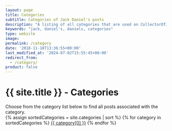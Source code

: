 ```yaml
---
layout: page
title: Categories
subtitle: Categories of Jack Daniel's posts
description: "A listing of all categories that are used on CollectorOfJack.com"
keywords: "jack, daniel's, daniels, categories"
type: website
image: 
permalink: /category
date: '2018-11-18T13:36:55+00:00'
last_modified_at: '2024-07-02T15:55:45+00:00'
redirect_from:
  - /category/
product: false
---
```

<h1>{{ site.title }} - Categories</h1>

<div class="row listrecent">
  <div class="section-title col-md-12 mt-4">
    Choose from the category list below to find all posts associated with the category.
  </div>
</div>

<div class="row listrecent">
  <div class="section-title col-md-12 mt-4">
  {% assign sortedCategories = site.categories | sort %}
  {% for category in sortedCategories %}
    <a href="{{site.baseurl}}/category/{{ category[0] | url_escape | strip | slugify }}/" id="{{ category[0] | replace: " ","-" }}" class="btn-primary btn-category">{{ category[0] }}</a>
  {% endfor %}
  </div>
</div>